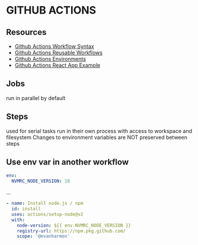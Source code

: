 # GITHUB ACTIONS

## Resources

- [Github Actions Workflow Syntax](https://help.github.com/en/actions/automating-your-workflow-with-github-actions/workflow-syntax-for-github-actions#jobs)
- [Github Actions Reusable Workflows](https://docs.github.com/en/actions/learn-github-actions/reusing-workflows)
- [Github Actions Environments](https://docs.github.com/en/actions/deployment/targeting-different-environments/using-environments-for-deployment)
- [Github Actions React App Example](https://dev.to/dyarleniber/setting-up-a-ci-cd-workflow-on-github-actions-for-a-react-app-with-github-pages-and-codecov-4hnp)

## Jobs

run in parallel by default

## Steps

used for serial tasks
run in their own process with access to workspace and filesystem
Changes to environment variables are NOT preserved between steps

## Use env var in another workflow

```yaml
env:
  NVMRC_NODE_VERSION: 18
```

...

```yaml
- name: Install node.js / npm
  id: install
  uses: actions/setup-node@v2
  with:
    node-version: ${{ env.NVMRC_NODE_VERSION }}
    registry-url: https://npm.pkg.github.com/
    scope: '@evanharmon'
```
